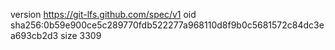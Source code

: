 version https://git-lfs.github.com/spec/v1
oid sha256:0b59e900ce5c289770fdb522277a968110d8f9b0c5681572c84dc3ea693cb2d3
size 3309
